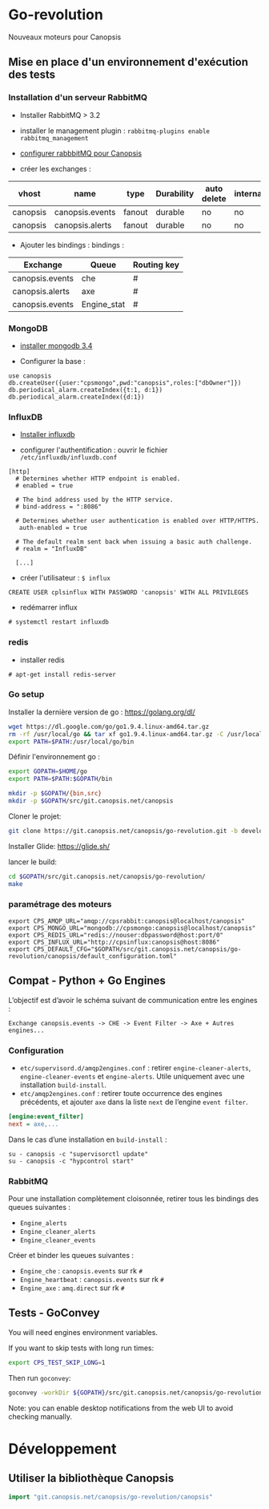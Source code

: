 # Go-revolution

Nouveaux moteurs pour Canopsis


## Mise en place d'un environnement d'exécution des tests

### Installation d'un serveur RabbitMQ

- Installer RabbitMQ > 3.2
- installer le management plugin : `rabbitmq-plugins enable rabbitmq_management`
- [configurer rabbbitMQ pour Canopsis](https://git.canopsis.net/canopsis/canopsis/blob/develop/doc/docs/fr/guide_administrateur/package_install.md)


- créer les exchanges :


vhost    | name            | type   | Durability | auto delete | internal
---------|-----------------|--------|------------|-------------|----------
canopsis | canopsis.events | fanout | durable    | no          | no
canopsis | canopsis.alerts | fanout | durable    | no          | no


- Ajouter les bindings :  bindings :

Exchange        | Queue       | Routing key
--------------- | ----------- | -----------
canopsis.events | che         | #
canopsis.alerts | axe         | #
canopsis.events | Engine_stat | #

### MongoDB

- [installer mongodb 3.4](https://docs.mongodb.com/v3.4/administration/install-on-linux/)


- Configurer la base :

```
use canopsis
db.createUser({user:"cpsmongo",pwd:"canopsis",roles:["dbOwner"]})
db.periodical_alarm.createIndex({t:1, d:1})
db.periodical_alarm.createIndex({d:1})
```



### InfluxDB

- [Installer influxdb](https://portal.influxdata.com/downloads)

- configurer l'authentification : ouvrir le fichier `/etc/influxdb/influxdb.conf`
```
[http]
  # Determines whether HTTP endpoint is enabled.
  # enabled = true

  # The bind address used by the HTTP service.
  # bind-address = ":8086"

  # Determines whether user authentication is enabled over HTTP/HTTPS.
   auth-enabled = true

  # The default realm sent back when issuing a basic auth challenge.
  # realm = "InfluxDB"

  [...]
```

- créer l'utilisateur : `$ influx`

```
CREATE USER cplsinflux WITH PASSWORD 'canopsis' WITH ALL PRIVILEGES

```


- redémarrer influx

```
# systemctl restart influxdb
```


### redis

- installer redis

```
# apt-get install redis-server
```

### Go setup

Installer la dernière version de go : https://golang.org/dl/

```bash
wget https://dl.google.com/go/go1.9.4.linux-amd64.tar.gz
rm -rf /usr/local/go && tar xf go1.9.4.linux-amd64.tar.gz -C /usr/local/
export PATH=$PATH:/usr/local/go/bin
```

Définir l'environnement go :

```bash
export GOPATH=$HOME/go
export PATH=$PATH:$GOPATH/bin

mkdir -p $GOPATH/{bin,src}
mkdir -p $GOPATH/src/git.canopsis.net/canopsis
```

Cloner le projet:

```bash
git clone https://git.canopsis.net/canopsis/go-revolution.git -b develop $GOPATH/src/git.canopsis.net/canopsis/
```

Installer Glide: https://glide.sh/

lancer le build:

```bash
cd $GOPATH/src/git.canopsis.net/canopsis/go-revolution/
make
```


### paramétrage des moteurs

```
export CPS_AMQP_URL="amqp://cpsrabbit:canopsis@localhost/canopsis"
export CPS_MONGO_URL="mongodb://cpsmongo:canopsis@localhost/canopsis"
export CPS_REDIS_URL="redis://nouser:dbpassword@host:port/0"
export CPS_INFLUX_URL="http://cpsinflux:canopsis@host:8086"
export CPS_DEFAULT_CFG="$GOPATH/src/git.canopsis.net/canopsis/go-revolution/canopsis/default_configuration.toml"
```





## Compat - Python + Go Engines

L’objectif est d’avoir le schéma suivant de communication entre les engines :

```
Exchange canopsis.events -> CHE -> Event Filter -> Axe + Autres engines...
```

### Configuration

 * `etc/supervisord.d/amqp2engines.conf` : retirer `engine-cleaner-alerts`, `engine-cleaner-events` et `engine-alerts`. Utile uniquement avec une installation `build-install`.
 * `etc/amqp2engines.conf` : retirer toute occurrence des engines précédents, et ajouter `axe` dans la liste `next` de l’engine `event filter`.

```ini
[engine:event_filter]
next = axe,...
```

Dans le cas d’une installation en `build-install` :

```
su - canopsis -c "supervisorctl update"
su - canopsis -c "hypcontrol start"
```

### RabbitMQ

Pour une installation complètement cloisonnée, retirer tous les bindings des queues suivantes :

 * `Engine_alerts`
 * `Engine_cleaner_alerts`
 * `Engine_cleaner_events`

Créer et binder les queues suivantes :

 * `Engine_che` : `canopsis.events` sur rk `#`
 * `Engine_heartbeat` : `canopsis.events` sur rk `#`
 * `Engine_axe` : `amq.direct` sur rk `#`

## Tests - GoConvey

You will need engines environment variables.

If you want to skip tests with long run times:

```bash
export CPS_TEST_SKIP_LONG=1
```

Then run `goconvey`:

```bash
goconvey -workDir ${GOPATH}/src/git.canopsis.net/canopsis/go-revolution/
```

Note: you can enable desktop notifications from the web UI to avoid checking manually.


# Développement


## Utiliser la bibliothèque Canopsis

```go
import "git.canopsis.net/canopsis/go-revolution/canopsis"
```